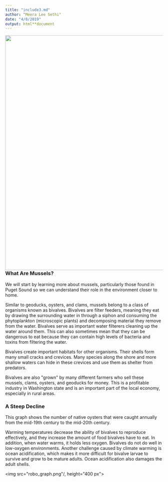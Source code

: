 ```yaml
---
title: "include3.md"
author: “Meera Lee Sethi"
date: "4/8/2019"
output: html**document
---
```

<!--### Patterns in Variation Over Time
Buckley and her team wondered whether the temporal variation in the highest temperatures mussels tend to experience was predictable—that is, within a given mussel bed, were there particular periods during which there was more or less variation in extreme heat?

One way of approaching this problem is by applying a mathematical technique known as a [Fourier transform](https://academic.oup.com/icb/article/56/1/14/2363343), which breaks up a complicated signal into simpler component parts. The details of this are not very important, but essentially, what the researchers were doing is looking for patterns in temperature variation over time. To quantify this variation, they used a measurement called **amplitude** and plotted it against **frequency**. What this tells us is how the amount of variation in temperature (amplitude) is affected by the length of time we're looking at (frequency). This kind of analysis can help pinpoint cyclic, or repeating, events that drive variation. As a silly example, if you did a Fourier transform using data on your level of happiness and discovered large peaks in amplitude at frequencies of one week and one month, you might be able to determine that your weekly lunch date with your best friend and your monthly review from your boss were responsible for large amounts of variation in your mood!

The interactive figures below allow you to plot the amplitude of temperature variation at the same study sites you saw above as a function of time frequency (don't worry about the logarithmic/reciprocal values). The different colors within each plot again reflect different subsites.
-->


<p>
<img src="robo_web.png"/, height="750 px", align="right">
</p>

### What Are Mussels?

We will start by learning more about mussels, particularly those found in Puget Sound so we can understand their role in the environment closer to home.

Similar to geoducks, oysters, and clams, mussels belong to a class of organisms known as bivalves. Bivalves are filter feeders, meaning they eat by drawing the surrounding water in through a siphon and consuming the phytoplankton (microscopic plants) and decomposing material they remove from the water. Bivalves serve as important water filterers cleaning up the water around them. This can also sometimes mean that they can be dangerous to eat because they can contain high levels of bacteria and toxins from filtering the water.

Bivalves create important habitats for other organisms. Their shells form many small cracks and crevices. Many species along the shore and more shallow waters can hide in these crevices and use them as shelter from predators.

Bivalves are also "grown" by many different farmers who sell these mussels, clams, oysters, and geoducks for money. This is a profitable industry in Washington state and is an important part of the local economy, especially in rural areas.

### A Steep Decline

This graph shows the number of native oysters that were caught annually from the mid-19th century to the mid-20th century. 

Warming temperatures decrease the ability of bivalves to reproduce effectively, and they increase the amount of food bivalves have to eat. In addition, when water warms, it holds less oxygen. Bivalves do not do well in low-oxygen environments.  Another challenge caused by climate warming is ocean acidification, which makes it more difficult for bivalve larvae to survive and grow to be mature adults. Ocean acidification also damages the adult shells.

<img src="robo_graph.png"/, height="400 px">